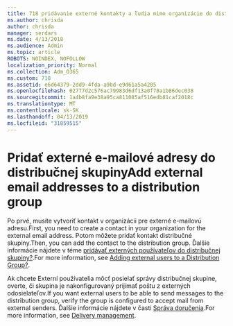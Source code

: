 ```yaml
---
title: 718 pridávanie externé kontakty a ľudia mimo organizácie do distribučného zoznamu
ms.author: chrisda
author: chrisda
manager: serdars
ms.date: 4/13/2018
ms.audience: Admin
ms.topic: article
ROBOTS: NOINDEX, NOFOLLOW
localization_priority: Normal
ms.collection: Adm_O365
ms.custom: 718
ms.assetid: e6d64379-2dd9-4fda-a9bd-e9d61a5a4205
ms.openlocfilehash: 02777d2c576ac79983d6df13a0f78a1b86dec038
ms.sourcegitcommit: 1a4b8fa9e38a95ca811085af516edb81caf2018c
ms.translationtype: MT
ms.contentlocale: sk-SK
ms.lasthandoff: 04/13/2019
ms.locfileid: "31859515"
---
```

# <a name="add-external-email-addresses-to-a-distribution-group"></a><span data-ttu-id="cc8c0-102">Pridať externé e-mailové adresy do distribučnej skupiny</span><span class="sxs-lookup"><span data-stu-id="cc8c0-102">Add external email addresses to a distribution group</span></span>

<span data-ttu-id="cc8c0-103">Po prvé, musíte vytvoriť kontakt v organizácii pre externé e-mailovú adresu.</span><span class="sxs-lookup"><span data-stu-id="cc8c0-103">First, you need to create a contact in your organization for the external email address.</span></span> <span data-ttu-id="cc8c0-104">Potom môžete pridať kontakt distribučné skupiny.</span><span class="sxs-lookup"><span data-stu-id="cc8c0-104">Then, you can add the contact to the distribution group.</span></span> <span data-ttu-id="cc8c0-105">Ďalšie informácie nájdete v téme [pridávať externých používateľov do distribučnej skupiny?](https://support.office.com/client/caa0f310-0bb7-48e3-8ad2-cb358b53bbba).</span><span class="sxs-lookup"><span data-stu-id="cc8c0-105">For more information, see [Adding external users to a Distribution Group?](https://support.office.com/client/caa0f310-0bb7-48e3-8ad2-cb358b53bbba).</span></span>

<span data-ttu-id="cc8c0-106">Ak chcete Externí používatelia môcť posielať správy distribučnej skupine, overte, či skupina je nakonfigurovaný prijímať poštu z externých odosielateľov.</span><span class="sxs-lookup"><span data-stu-id="cc8c0-106">If you want external users to be able to send messages to the distribution group, verify the group is configured to accept mail from external senders.</span></span> <span data-ttu-id="cc8c0-107">Ďalšie informácie nájdete v časti [Správa doručenia](https://technet.microsoft.com/library/bb124513.aspx#deliverymanagement).</span><span class="sxs-lookup"><span data-stu-id="cc8c0-107">For more information, see [Delivery management](https://technet.microsoft.com/library/bb124513.aspx#deliverymanagement).</span></span>
